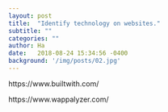 ```yaml
---
layout: post
title:  "Identify technology on websites."
subtitle: ""
categories: ""
author: Ha
date:   2018-08-24 15:34:56 -0400
background: '/img/posts/02.jpg'
---
```


<p>
https://www.builtwith.com/
<p>
<p>
https://www.wappalyzer.com/
<p>
